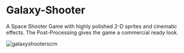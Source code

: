 # Galaxy-Shooter

A Space Shooter Game with highly polished 2-D sprites and cinematic effects. The Post-Processing gives the game 
a commercial ready look.

![galaxyshooterscrn](https://user-images.githubusercontent.com/22399995/35667303-21a59bc2-0753-11e8-8bfe-afaef146c6ce.PNG)

